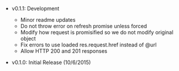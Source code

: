 - v0.1.1: Development
	- Minor readme updates
	- Do not throw error on refresh promise unless forced
	- Modify how request is promisified so we do not modify original object
	- Fix errors to use loaded res.request.href instead of @url
	- Allow HTTP 200 and 201 responses

- v0.1.0: Initial Release (10/6/2015)